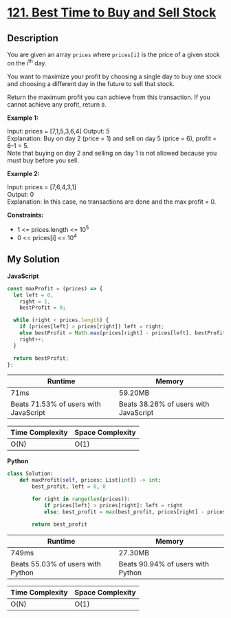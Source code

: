 # [121. Best Time to Buy and Sell Stock](https://leetcode.com/problems/best-time-to-buy-and-sell-stock)

## Description

You are given an array `prices` where `prices[i]` is the price of a given stock on the i<sup>th</sup> day.

You want to maximize your profit by choosing a single day to buy one stock and choosing a different day in the future to sell that stock.

Return the maximum profit you can achieve from this transaction. If you cannot achieve any profit, return `0`.

**Example 1:**

Input: prices = [7,1,5,3,6,4]
Output: 5  
Explanation: Buy on day 2 (price = 1) and sell on day 5 (price = 6), profit = 6-1 = 5.  
Note that buying on day 2 and selling on day 1 is not allowed because you must buy before you sell.

**Example 2:**

Input: prices = [7,6,4,3,1]  
Output: 0  
Explanation: In this case, no transactions are done and the max profit = 0.

**Constraints:**

- 1 <= prices.length <= 10<sup>5</sup>
- 0 <= prices[i] <= 10<sup>4</sup>

## My Solution

**JavaScript**

```js
const maxProfit = (prices) => {
  let left = 0,
    right = 1,
    bestProfit = 0;

  while (right < prices.length) {
    if (prices[left] > prices[right]) left = right;
    else bestProfit = Math.max(prices[right] - prices[left], bestProfit);
    right++;
  }

  return bestProfit;
};
```

| Runtime                               | Memory                                |
| ------------------------------------- | ------------------------------------- |
| 71ms                                  | 59.20MB                               |
| Beats 71.53% of users with JavaScript | Beats 38.26% of users with JavaScript |

| Time Complexity | Space Complexity |
| --------------- | ---------------- |
| O(N)            | O(1)             |

**Python**

```py
class Solution:
    def maxProfit(self, prices: List[int]) -> int:
        best_profit, left = 0, 0

        for right in range(len(prices)):
            if prices[left] > prices[right]: left = right
            else: best_profit = max(best_profit, prices[right] - prices[left])

        return best_profit
```

| Runtime                           | Memory                            |
| --------------------------------- | --------------------------------- |
| 749ms                             | 27.30MB                           |
| Beats 55.03% of users with Python | Beats 90.94% of users with Python |

| Time Complexity | Space Complexity |
| --------------- | ---------------- |
| O(N)            | O(1)             |
